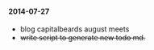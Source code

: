 #### 2014-07-27 ####

- blog capitalbeards august meets
- ~~write script to generate new todo md.~~
